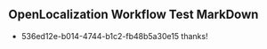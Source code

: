 ## OpenLocalization Workflow Test MarkDown
* 536ed12e-b014-4744-b1c2-fb48b5a30e15 thanks!

<!--HONumber=Jul16_HO2-->


